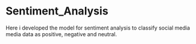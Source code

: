 # Sentiment_Analysis
Here i developed  the model for sentiment analysis to classify social media media data as positive, negative and neutral.
